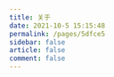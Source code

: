 ```yaml
---
title: 关于
date: 2021-10-5 15:15:48
permalink: /pages/5dfce5
sidebar: false
article: false
comment: false
---
```


